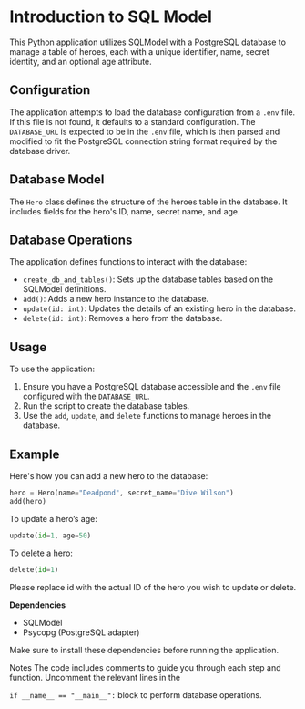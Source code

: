 # Introduction to SQL Model

This Python application utilizes SQLModel with a PostgreSQL database to manage a table of heroes, each with a unique identifier, name, secret identity, and an optional age attribute.

## Configuration

The application attempts to load the database configuration from a `.env` file. If this file is not found, it defaults to a standard configuration. The `DATABASE_URL` is expected to be in the `.env` file, which is then parsed and modified to fit the PostgreSQL connection string format required by the database driver.

## Database Model

The `Hero` class defines the structure of the heroes table in the database. It includes fields for the hero's ID, name, secret name, and age.

## Database Operations

The application defines functions to interact with the database:
- `create_db_and_tables()`: Sets up the database tables based on the SQLModel definitions.
- `add()`: Adds a new hero instance to the database.
- `update(id: int)`: Updates the details of an existing hero in the database.
- `delete(id: int)`: Removes a hero from the database.

## Usage

To use the application:
1. Ensure you have a PostgreSQL database accessible and the `.env` file configured with the `DATABASE_URL`.
2. Run the script to create the database tables.
3. Use the `add`, `update`, and `delete` functions to manage heroes in the database.


## Example

Here's how you can add a new hero to the database:

```python
hero = Hero(name="Deadpond", secret_name="Dive Wilson")
add(hero)
```


To update a hero’s age:
```python
update(id=1, age=50)
```

To delete a hero:
```python
delete(id=1)
```


Please replace id with the actual ID of the hero you wish to update or delete.

**Dependencies**
-   SQLModel
-   Psycopg (PostgreSQL adapter)

Make sure to install these dependencies before running the application.

Notes
The code includes comments to guide you through each step and function.
Uncomment the relevant lines in the 

`if __name__ == "__main__":`  block to perform database operations.

